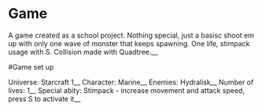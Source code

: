 # Game

A game created as a school project. Nothing special, just a basisc shoot em up with only one wave of monster that keeps spawning. One life, stimpack usage with S. Collision made with Quadtree.__

#Game set up

Universe: Starcraft 1__
Character: Marine__
Enemies: Hydralisk__
Number of lives: 1__
Special abity: Stimpack - increase movement and attack speed, press S to activate it__
